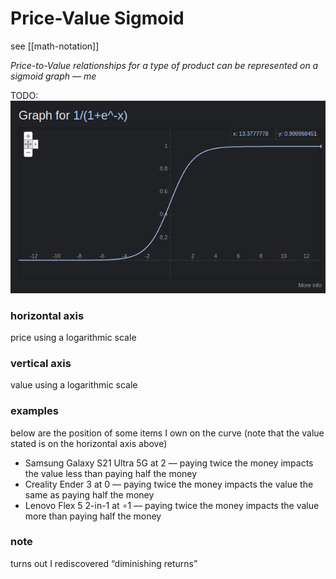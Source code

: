 # Price-Value Sigmoid

see [[math-notation]]

_Price-to-Value relationships for a type of product can be represented on a sigmoid graph — me_

TODO:
![Untitled](Price-Valu%2047721/Untitled.png)

### horizontal axis

price using a logarithmic scale

### vertical axis

value using a logarithmic scale

### examples

below are the position of some items I own on the curve (note that the value stated is on the horizontal axis above)

- Samsung Galaxy S21 Ultra 5G at $2$ — paying twice the money impacts the value less than paying half the money
- Creality Ender 3 at $0$ — paying twice the money impacts the value the same as paying half the money
- Lenovo Flex 5 2-in-1 at $\circ 1$ — paying twice the money impacts the value more than paying half the money

### note

turns out I rediscovered “diminishing returns”
